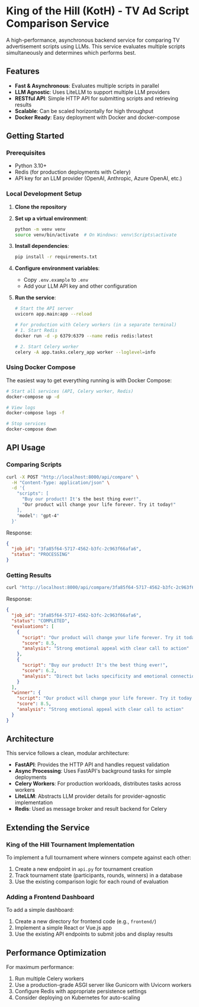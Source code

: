 # King of the Hill (KotH) - TV Ad Script Comparison Service

A high-performance, asynchronous backend service for comparing TV advertisement scripts using LLMs. This service evaluates multiple scripts simultaneously and determines which performs best.

## Features

- **Fast & Asynchronous**: Evaluates multiple scripts in parallel
- **LLM Agnostic**: Uses LiteLLM to support multiple LLM providers
- **RESTful API**: Simple HTTP API for submitting scripts and retrieving results
- **Scalable**: Can be scaled horizontally for high throughput
- **Docker Ready**: Easy deployment with Docker and docker-compose

## Getting Started

### Prerequisites

- Python 3.10+
- Redis (for production deployments with Celery)
- API key for an LLM provider (OpenAI, Anthropic, Azure OpenAI, etc.)

### Local Development Setup

1. **Clone the repository**

2. **Set up a virtual environment**:
   ```bash
   python -m venv venv
   source venv/bin/activate  # On Windows: venv\Scripts\activate
   ```

3. **Install dependencies**:
   ```bash
   pip install -r requirements.txt
   ```

4. **Configure environment variables**:
   - Copy `.env.example` to `.env`
   - Add your LLM API key and other configuration

5. **Run the service**:
   ```bash
   # Start the API server
   uvicorn app.main:app --reload

   # For production with Celery workers (in a separate terminal)
   # 1. Start Redis
   docker run -d -p 6379:6379 --name redis redis:latest
   
   # 2. Start Celery worker
   celery -A app.tasks.celery_app worker --loglevel=info
   ```

### Using Docker Compose

The easiest way to get everything running is with Docker Compose:

```bash
# Start all services (API, Celery worker, Redis)
docker-compose up -d

# View logs
docker-compose logs -f

# Stop services
docker-compose down
```

## API Usage

### Comparing Scripts

```bash
curl -X POST "http://localhost:8000/api/compare" \
  -H "Content-Type: application/json" \
  -d '{
    "scripts": [
      "Buy our product! It's the best thing ever!",
      "Our product will change your life forever. Try it today!"
    ],
    "model": "gpt-4"
  }'
```

Response:
```json
{
  "job_id": "3fa85f64-5717-4562-b3fc-2c963f66afa6",
  "status": "PROCESSING"
}
```

### Getting Results

```bash
curl "http://localhost:8000/api/compare/3fa85f64-5717-4562-b3fc-2c963f66afa6/results"
```

Response:
```json
{
  "job_id": "3fa85f64-5717-4562-b3fc-2c963f66afa6",
  "status": "COMPLETED",
  "evaluations": [
    {
      "script": "Our product will change your life forever. Try it today!",
      "score": 8.5,
      "analysis": "Strong emotional appeal with clear call to action"
    },
    {
      "script": "Buy our product! It's the best thing ever!",
      "score": 6.2,
      "analysis": "Direct but lacks specificity and emotional connection"
    }
  ],
  "winner": {
    "script": "Our product will change your life forever. Try it today!",
    "score": 8.5,
    "analysis": "Strong emotional appeal with clear call to action"
  }
}
```

## Architecture

This service follows a clean, modular architecture:

- **FastAPI**: Provides the HTTP API and handles request validation
- **Async Processing**: Uses FastAPI's background tasks for simple deployments
- **Celery Workers**: For production workloads, distributes tasks across workers
- **LiteLLM**: Abstracts LLM provider details for provider-agnostic implementation
- **Redis**: Used as message broker and result backend for Celery

## Extending the Service

### King of the Hill Tournament Implementation

To implement a full tournament where winners compete against each other:

1. Create a new endpoint in `api.py` for tournament creation
2. Track tournament state (participants, rounds, winners) in a database
3. Use the existing comparison logic for each round of evaluation

### Adding a Frontend Dashboard

To add a simple dashboard:

1. Create a new directory for frontend code (e.g., `frontend/`)
2. Implement a simple React or Vue.js app
3. Use the existing API endpoints to submit jobs and display results

## Performance Optimization

For maximum performance:

1. Run multiple Celery workers
2. Use a production-grade ASGI server like Gunicorn with Uvicorn workers
3. Configure Redis with appropriate persistence settings
4. Consider deploying on Kubernetes for auto-scaling
